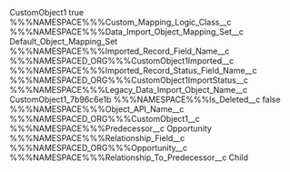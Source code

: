 <?xml version="1.0" encoding="UTF-8"?>
<CustomMetadata xmlns="http://soap.sforce.com/2006/04/metadata" xmlns:xsi="http://www.w3.org/2001/XMLSchema-instance" xmlns:xsd="http://www.w3.org/2001/XMLSchema">
    <label>CustomObject1</label>
    <protected>true</protected>
    <values>
        <field>%%%NAMESPACE%%%Custom_Mapping_Logic_Class__c</field>
        <value xsi:nil="true"/>
    </values>
    <values>
        <field>%%%NAMESPACE%%%Data_Import_Object_Mapping_Set__c</field>
        <value xsi:type="xsd:string">Default_Object_Mapping_Set</value>
    </values>
    <values>
        <field>%%%NAMESPACE%%%Imported_Record_Field_Name__c</field>
        <value xsi:type="xsd:string">%%%NAMESPACED_ORG%%%CustomObject1Imported__c</value>
    </values>
    <values>
        <field>%%%NAMESPACE%%%Imported_Record_Status_Field_Name__c</field>
        <value xsi:type="xsd:string">%%%NAMESPACED_ORG%%%CustomObject1ImportStatus__c</value>
    </values>
    <values>
        <field>%%%NAMESPACE%%%Legacy_Data_Import_Object_Name__c</field>
        <value xsi:type="xsd:string">CustomObject1_7b96c6e1b</value>
    </values>
    <values>
        <field>%%%NAMESPACE%%%Is_Deleted__c</field>
        <value xsi:type="xsd:boolean">false</value>
    </values>
    <values>
        <field>%%%NAMESPACE%%%Object_API_Name__c</field>
        <value xsi:type="xsd:string">%%%NAMESPACED_ORG%%%CustomObject1__c</value>
    </values>
    <values>
        <field>%%%NAMESPACE%%%Predecessor__c</field>
        <value xsi:type="xsd:string">Opportunity</value>
    </values>
    <values>
        <field>%%%NAMESPACE%%%Relationship_Field__c</field>
        <value xsi:type="xsd:string">%%%NAMESPACED_ORG%%%Opportunity__c</value>
    </values>
    <values>
        <field>%%%NAMESPACE%%%Relationship_To_Predecessor__c</field>
        <value xsi:type="xsd:string">Child</value>
    </values>
</CustomMetadata>
